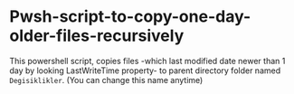 # Pwsh-script-to-copy-one-day-older-files-recursively
This powershell script, copies files -which last modified date newer than 1 day by looking LastWriteTime property- to parent directory folder named `Degisiklikler`. (You can change this name anytime)

